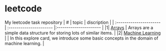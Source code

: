 # leetcode
My leetcode task repository
| # | topic  | discription | 
| :---------------------- | :----------------------  |:---------------------- |
|1| [Arrays](Arrays) | Arrays are a simple data structure for storing lots of similar items.  |
|2| [Machine Learning](Machine_Learning) |  | In this explore card, we introduce some basic concepts in the domain of machine learning. |

